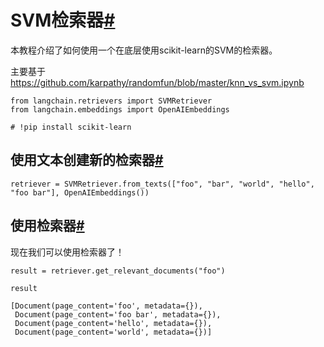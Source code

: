 

SVM检索器[#](#svm-retriever "此标题的永久链接")
====================================

本教程介绍了如何使用一个在底层使用scikit-learn的SVM的检索器。

主要基于 https://github.com/karpathy/randomfun/blob/master/knn_vs_svm.ipynb

```
from langchain.retrievers import SVMRetriever
from langchain.embeddings import OpenAIEmbeddings

```

```
# !pip install scikit-learn

```

使用文本创建新的检索器[#](#create-new-retriever-with-texts "此标题的永久链接")
-----------------------------------------------------------

```
retriever = SVMRetriever.from_texts(["foo", "bar", "world", "hello", "foo bar"], OpenAIEmbeddings())

```

使用检索器[#](#use-retriever "此标题的永久链接")
-----------------------------------

现在我们可以使用检索器了！

```
result = retriever.get_relevant_documents("foo")

```

```
result

```

```
[Document(page_content='foo', metadata={}),
 Document(page_content='foo bar', metadata={}),
 Document(page_content='hello', metadata={}),
 Document(page_content='world', metadata={})]

```

